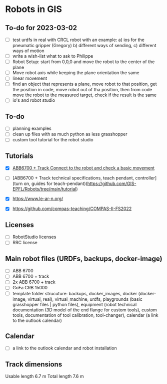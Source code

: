 # Robots in GIS

## To-do for 2023-03-02

- [ ] test urdfs in real with CRCL robot with an example: a) ios for the pneumatic gripper (Gregory) b) different ways of sending, c) different ways of motion
- [ ] write a wish-list what to ask to Philippe
- [ ] Robot Setup: start from 0,0,0 and move the robot to the center of the plane
- [ ] Move robot axis while keeping the plane orientation the same
- [ ] linear movement
- [ ] find an object that represents a plane, move robot to that position, get the position in code, move robot out of tha position, then from code move the robot to the measured target, check if the result is the same
- [ ] io's and robot studio

## To-do

- [ ] planning examples
- [ ] clean up files with as much python as less grasshopper
- [ ] custom tool tutorial for the robot studio

## Tutorials

- [X] [ABB6700 + Track Connect to the robot and check a basic movement](https://github.com/GIS-EPFL/Robots/tree/main/robot_files/abb_irb_6700_track_irtb_6004)
- [ ] [ABB6700 + Track technical specifications, teach pendant, controller](turn on, guides for teach-pendant)(https://github.com/GIS-EPFL/Robots/tree/main/tutorial)
- [X] https://www.le-ar-n.org/
- [X] https://github.com/compas-teaching/COMPAS-II-FS2022


## Licenses

- [ ] RobotStudio licenses
- [ ] RRC license

## Main robot files (URDFs, backups, docker-image)

- [ ] ABB 6700
- [ ] ABB 6700 + track
- [ ] 2x ABB 6700 + track
- [ ] GoFa CRB 15000
- [ ] template folder strucuture: backups, docker_images, docker (docker-image, virtual, real), virtual_machine, urdfs, playgrounds (basic grasshopper files | python files), equipment (robot technical documentation (3D model of the end flange for custom tools), custom tools, documentation of tool calibration, tool-changer), calendar (a link to the outlook calendar)

## Calendar

- [ ] a link to the outlook calendar and robot installation

## Track dimensions

Usable length 6.7 m
Total length 7.6 m
